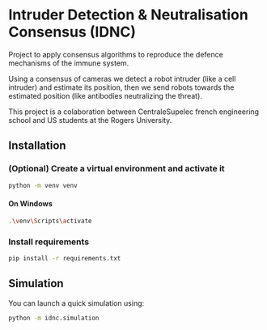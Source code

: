 # Intruder Detection & Neutralisation Consensus (IDNC)

Project to apply consensus algorithms to reproduce the defence mechanisms of the immune system.

Using a consensus of cameras we detect a robot intruder (like a cell intruder) and estimate its position, then we send robots towards the estimated position (like antibodies neutralizing the threat). 

This project is a colaboration between CentraleSupelec french engineering school and US students at the Rogers University.

## Installation

### (Optional) Create a virtual environment and activate it

``` bash
python -m venv venv
```

#### On Windows
``` bash
.\venv\Scripts\activate
```

### Install requirements

``` bash
pip install -r requirements.txt
```


## Simulation

You can launch a quick simulation using:

``` bash
python -m idnc.simulation
```

